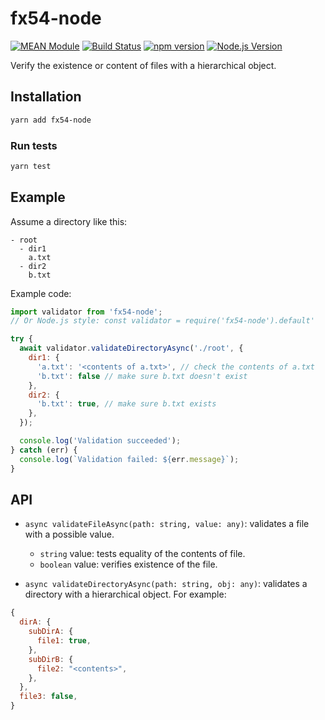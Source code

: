 # fx54-node

[![MEAN Module](https://img.shields.io/badge/MEAN%20Module-TypeScript-blue.svg)](https://github.com/mgenware/MEAN-Module)
[![Build Status](https://travis-ci.org/mgenware/fx54-node.svg?branch=master)](http://travis-ci.org/mgenware/fx54-node)
[![npm version](https://badge.fury.io/js/fx54-node.svg)](https://badge.fury.io/js/fx54-node)
[![Node.js Version](http://img.shields.io/node/v/fx54-node.svg)](https://nodejs.org/en/)

Verify the existence or content of files with a hierarchical object.

## Installation
```sh
yarn add fx54-node
```

### Run tests
```sh
yarn test
```

## Example
Assume a directory like this:
```
- root
  - dir1
    a.txt 
  - dir2
    b.txt
```

Example code:
```javascript
import validator from 'fx54-node';
// Or Node.js style: const validator = require('fx54-node').default'

try {
  await validator.validateDirectoryAsync('./root', {
    dir1: {
      'a.txt': '<contents of a.txt>', // check the contents of a.txt
      'b.txt': false // make sure b.txt doesn't exist
    },
    dir2: {
      'b.txt': true, // make sure b.txt exists
    },
  });

  console.log('Validation succeeded');
} catch (err) {
  console.log(`Validation failed: ${err.message}`);
}
```

## API

* `async validateFileAsync(path: string, value: any)`: validates a file with a possible value.
  * `string` value: tests equality of the contents of file.
  * `boolean` value: verifies existence of the file.

* `async validateDirectoryAsync(path: string, obj: any)`: validates a directory with a hierarchical object. For example:
```javascript
{
  dirA: {
    subDirA: {
      file1: true,
    },
    subDirB: {
      file2: "<contents>",
    },
  },
  file3: false,
}
```
